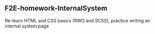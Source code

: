 ## F2E-homework-InternalSystem
Re-learn HTML and CSS basics (RWD and SCSS), practice writing an internal system page
